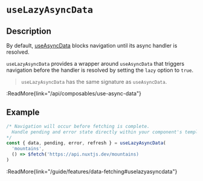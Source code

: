 # `useLazyAsyncData`

## Description

By default, [useAsyncData](/api/composables/use-async-data) blocks navigation until its async handler is resolved.

`useLazyAsyncData` provides a wrapper around `useAsyncData` that triggers navigation before the handler is resolved by setting the `lazy` option to `true`.

> `useLazyAsyncData` has the same signature as `useAsyncData`.

:ReadMore{link="/api/composables/use-async-data"}

## Example

```ts
/* Navigation will occur before fetching is complete.
  Handle pending and error state directly within your component's template
*/
const { data, pending, error, refresh } = useLazyAsyncData(
  'mountains',
  () => $fetch('https://api.nuxtjs.dev/mountains)
)
```

:ReadMore{link="/guide/features/data-fetching#uselazyasyncdata"}

